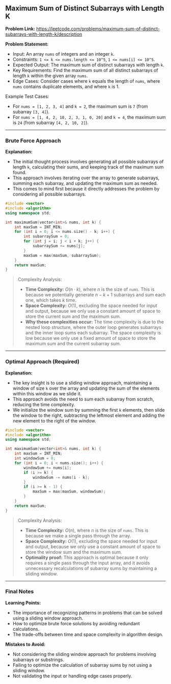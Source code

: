 ## Maximum Sum of Distinct Subarrays with Length K

**Problem Link:** https://leetcode.com/problems/maximum-sum-of-distinct-subarrays-with-length-k/description

**Problem Statement:**
- Input: An array `nums` of integers and an integer `k`.
- Constraints: `1 <= k <= nums.length <= 10^5`, `1 <= nums[i] <= 10^5`.
- Expected Output: The maximum sum of distinct subarrays with length `k`.
- Key Requirements: Find the maximum sum of all distinct subarrays of length `k` within the given array `nums`.
- Edge Cases: Consider cases where `k` equals the length of `nums`, where `nums` contains duplicate elements, and where `k` is 1.

Example Test Cases:
- For `nums = [1, 2, 3, 4]` and `k = 2`, the maximum sum is `7` (from subarray `[3, 4]`).
- For `nums = [1, 4, 2, 10, 2, 3, 1, 0, 20]` and `k = 4`, the maximum sum is `24` (from subarray `[4, 2, 10, 2]`).

---

### Brute Force Approach

**Explanation:**
- The initial thought process involves generating all possible subarrays of length `k`, calculating their sums, and keeping track of the maximum sum found.
- This approach involves iterating over the array to generate subarrays, summing each subarray, and updating the maximum sum as needed.
- This comes to mind first because it directly addresses the problem by considering all possible subarrays.

```cpp
#include <vector>
#include <algorithm>
using namespace std;

int maximumSum(vector<int>& nums, int k) {
    int maxSum = INT_MIN;
    for (int i = 0; i <= nums.size() - k; i++) {
        int subarraySum = 0;
        for (int j = i; j < i + k; j++) {
            subarraySum += nums[j];
        }
        maxSum = max(maxSum, subarraySum);
    }
    return maxSum;
}
```

> Complexity Analysis:
> - **Time Complexity:** $O(n \cdot k)$, where $n$ is the size of `nums`. This is because we potentially generate $n - k + 1$ subarrays and sum each one, which takes $k$ time.
> - **Space Complexity:** $O(1)$, excluding the space needed for input and output, because we only use a constant amount of space to store the current sum and the maximum sum.
> - **Why these complexities occur:** The time complexity is due to the nested loop structure, where the outer loop generates subarrays and the inner loop sums each subarray. The space complexity is low because we only use a fixed amount of space to store the maximum sum and the current subarray sum.

---

### Optimal Approach (Required)

**Explanation:**
- The key insight is to use a sliding window approach, maintaining a window of size `k` over the array and updating the sum of the elements within this window as we slide it.
- This approach avoids the need to sum each subarray from scratch, reducing the time complexity.
- We initialize the window sum by summing the first `k` elements, then slide the window to the right, subtracting the leftmost element and adding the new element to the right of the window.

```cpp
#include <vector>
#include <algorithm>
using namespace std;

int maximumSum(vector<int>& nums, int k) {
    int maxSum = INT_MIN;
    int windowSum = 0;
    for (int i = 0; i < nums.size(); i++) {
        windowSum += nums[i];
        if (i >= k) {
            windowSum -= nums[i - k];
        }
        if (i >= k - 1) {
            maxSum = max(maxSum, windowSum);
        }
    }
    return maxSum;
}
```

> Complexity Analysis:
> - **Time Complexity:** $O(n)$, where $n$ is the size of `nums`. This is because we make a single pass through the array.
> - **Space Complexity:** $O(1)$, excluding the space needed for input and output, because we only use a constant amount of space to store the window sum and the maximum sum.
> - **Optimality proof:** This approach is optimal because it only requires a single pass through the input array, and it avoids unnecessary recalculations of subarray sums by maintaining a sliding window.

---

### Final Notes

**Learning Points:**
- The importance of recognizing patterns in problems that can be solved using a sliding window approach.
- How to optimize brute force solutions by avoiding redundant calculations.
- The trade-offs between time and space complexity in algorithm design.

**Mistakes to Avoid:**
- Not considering the sliding window approach for problems involving subarrays or substrings.
- Failing to optimize the calculation of subarray sums by not using a sliding window.
- Not validating the input or handling edge cases properly.